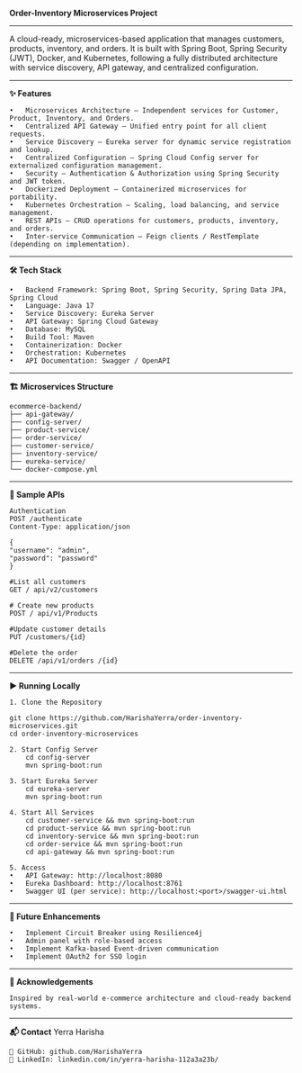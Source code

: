 **Order-Inventory Microservices Project**
________________________________________

A cloud-ready, microservices-based application that manages customers, products, inventory, and orders. It is built with Spring Boot, Spring Security (JWT), Docker, and Kubernetes, following a fully distributed architecture with service discovery, API gateway, and centralized configuration.
________________________________________
**✨ Features**

    •	Microservices Architecture — Independent services for Customer, Product, Inventory, and Orders.
    •	Centralized API Gateway — Unified entry point for all client requests.
    •	Service Discovery — Eureka server for dynamic service registration and lookup.
    •	Centralized Configuration — Spring Cloud Config server for externalized configuration management.
    •	Security — Authentication & Authorization using Spring Security and JWT token.
    •	Dockerized Deployment — Containerized microservices for portability.
    •	Kubernetes Orchestration — Scaling, load balancing, and service management.
    •	REST APIs — CRUD operations for customers, products, inventory, and orders.
    •	Inter-service Communication — Feign clients / RestTemplate (depending on implementation).
________________________________________
**🛠 Tech Stack**

    •	Backend Framework: Spring Boot, Spring Security, Spring Data JPA, Spring Cloud 
    •	Language: Java 17
    •	Service Discovery: Eureka Server
    •	API Gateway: Spring Cloud Gateway
    •	Database: MySQL
    •	Build Tool: Maven
    •	Containerization: Docker
    •	Orchestration: Kubernetes
    •	API Documentation: Swagger / OpenAPI
________________________________________
**🏗 Microservices Structure**

    ecommerce-backend/
    ├── api-gateway/
    ├── config-server/
    ├── product-service/
    ├── order-service/
    ├── customer-service/
    ├── inventory-service/
    ├── eureka-service/
    └── docker-compose.yml
________________________________________
**📌 Sample APIs**

    Authentication
    POST /authenticate
    Content-Type: application/json

    {
    "username": "admin",
    "password": "password"
    }

    #List all customers
    GET / api/v2/customers

    # Create new products
    POST / api/v1/Products

    #Update customer details
    PUT /customers/{id}

    #Delete the order
    DELETE /api/v1/orders /{id}
________________________________________
**▶ Running Locally**

    1. Clone the Repository

    git clone https://github.com/HarishaYerra/order-inventory-microservices.git
    cd order-inventory-microservices
   
    2. Start Config Server
        cd config-server
        mvn spring-boot:run
    
    3. Start Eureka Server
        cd eureka-server
        mvn spring-boot:run

    4. Start All Services
        cd customer-service && mvn spring-boot:run
        cd product-service && mvn spring-boot:run
        cd inventory-service && mvn spring-boot:run
        cd order-service && mvn spring-boot:run
        cd api-gateway && mvn spring-boot:run

    5. Access
    •	API Gateway: http://localhost:8080
    •	Eureka Dashboard: http://localhost:8761
    •	Swagger UI (per service): http://localhost:<port>/swagger-ui.html
   
________________________________________
**🚀 Future Enhancements**

    •	Implement Circuit Breaker using Resilience4j
    •	Admin panel with role-based access
    •	Implement Kafka-based Event-driven communication
    •	Implement OAuth2 for SSO login
________________________________________
**🙏 Acknowledgements**
    
    Inspired by real-world e-commerce architecture and cloud-ready backend systems.
________________________________________
**📬 Contact**
    Yerra Harisha

    🔗 GitHub: github.com/HarishaYerra
    💼 LinkedIn: linkedin.com/in/yerra-harisha-112a3a23b/

